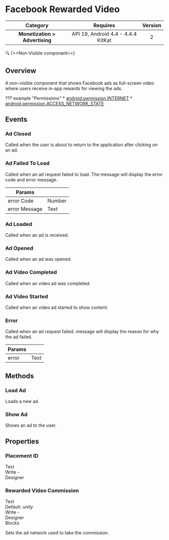 # Facebook Rewarded Video

| Category | Requires | Version |
|:--------:|:-------:|:--------:|
|**Monetization > Advertising**|<span class="chip chip-any">API 19, Android 4.4 - 4.4.4 KitKat</span>|<span class="chip chip-number">2</span>|

:mag: {>>Non-Visible component<<}

## Overview

A non-visible component that shows Facebook ads as full-screen video where users receive in-app rewards for viewing the ads.

??? example "Permissions"
    * [android.permission.INTERNET](https://developer.android.com/reference/android/Manifest.permission.html#INTERNET)
    * [android.permission.ACCESS_NETWORK_STATE](https://developer.android.com/reference/android/Manifest.permission.html#ACCESS_NETWORK_STATE)

## Events

### Ad Closed

Called when the user is about to return to the application after clicking on an ad.

<div class="block" ai2-block="event" not-rendered="true" value="%7B%22componentName%22:%20%22Facebook%20Rewarded%20Video%22,%20%22name%22:%20%22Ad%20Closed%22,%20%22param%22:%20%5B%5D%7D"></div>

### Ad Failed To Load

Called when an ad request failed to load. The message will display the error code and error message.

<div class="block" ai2-block="event" not-rendered="true" value="%7B%22componentName%22:%20%22Facebook%20Rewarded%20Video%22,%20%22name%22:%20%22Ad%20Failed%20To%20Load%22,%20%22param%22:%20%5B%22error%20Code%22,%20%22error%20Message%22%5D%7D"></div>

| Params | []() |
|--------|------|
|error Code|<span class="chip chip-number">Number</span>|
|error Message|<span class="chip chip-text">Text</span>|

### Ad Loaded

Called when an ad is received.

<div class="block" ai2-block="event" not-rendered="true" value="%7B%22componentName%22:%20%22Facebook%20Rewarded%20Video%22,%20%22name%22:%20%22Ad%20Loaded%22,%20%22param%22:%20%5B%5D%7D"></div>

### Ad Opened

Called when an ad was opened.

<div class="block" ai2-block="event" not-rendered="true" value="%7B%22componentName%22:%20%22Facebook%20Rewarded%20Video%22,%20%22name%22:%20%22Ad%20Opened%22,%20%22param%22:%20%5B%5D%7D"></div>

### Ad Video Completed

Called when an video ad was completed.

<div class="block" ai2-block="event" not-rendered="true" value="%7B%22componentName%22:%20%22Facebook%20Rewarded%20Video%22,%20%22name%22:%20%22Ad%20Video%20Completed%22,%20%22param%22:%20%5B%5D%7D"></div>

### Ad Video Started

Called when an video ad started to show content.

<div class="block" ai2-block="event" not-rendered="true" value="%7B%22componentName%22:%20%22Facebook%20Rewarded%20Video%22,%20%22name%22:%20%22Ad%20Video%20Started%22,%20%22param%22:%20%5B%5D%7D"></div>

### Error

Called when an ad request failed. message will display the reason for why the ad failed.

<div class="block" ai2-block="event" not-rendered="true" value="%7B%22componentName%22:%20%22Facebook%20Rewarded%20Video%22,%20%22name%22:%20%22Error%22,%20%22param%22:%20%5B%22error%22%5D%7D"></div>

| Params | []() |
|--------|------|
|error|<span class="chip chip-text">Text</span>|

## Methods

### Load Ad

Loads a new ad.

<div class="block" ai2-block="method" not-rendered="true" value="%7B%22componentName%22:%20%22Facebook%20Rewarded%20Video%22,%20%22name%22:%20%22Load%20Ad%22,%20%22output%22:%20false,%20%22param%22:%20%5B%5D%7D"></div>

### Show Ad

Shows an ad to the user.

<div class="block" ai2-block="method" not-rendered="true" value="%7B%22componentName%22:%20%22Facebook%20Rewarded%20Video%22,%20%22name%22:%20%22Show%20Ad%22,%20%22output%22:%20false,%20%22param%22:%20%5B%5D%7D"></div>

## Properties

### Placement ID

<span style="user-select: none; white-space:pre-wrap;"><span class="chip chip-text">Text</span>          <span class="chip chip-rw">Write</span> - <span class="chip chip-bd">Designer</span> </span>

### Rewarded Video Commission

<span style="user-select: none; white-space:pre-wrap;"><span class="chip chip-text">Text</span> <span class="chip chip-text">Default: <i>unity</i></span>          <span class="chip chip-rw">Write</span> - <span class="chip chip-bd">Designer</span> <span class="chip chip-bd">Blocks</span>&#32;</span>

Sets the ad network used to take the commission.

<div class="block" ai2-block="property" not-rendered="true" value="%7B%22componentName%22:%20%22Facebook%20Rewarded%20Video%22,%20%22name%22:%20%22Rewarded%20Video%20Commission%22,%20%22getter%22:%20false%7D"></div>
